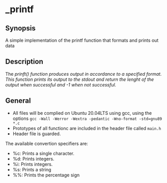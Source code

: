 # _printf

## Synopsis
A simple implementation of the printf function that formats and prints out data

## Description
The _prinft() function produces output in accordance to a specified format. This function prints its output to the stdout and return the lenght of the output when successful and -1 when not successful._

## General
+ All files will be complied on Ubuntu 20.04LTS using gcc, using the options `gcc -Wall -Werror -Wextra -pedantic -Wno-format -std=gnu89 *.c`
+ Prototypes of all functionc are included in the header file called `main.h`
+ Header file is guarded.

The available convertion specifiers are:
+ %c: Prints a single character.
+ %d: Prints integers.
+ %i: Prints integers.
+ %s: Prints a string
+ %%: Prints the percentage sign
